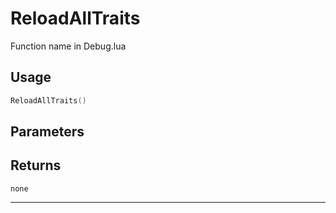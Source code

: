 # ReloadAllTraits
Function name in Debug.lua
## Usage
```lua
ReloadAllTraits()
```
## Parameters

## Returns
`none`

---